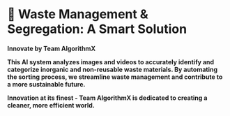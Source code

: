 # 🤖 Waste Management & Segregation: A Smart Solution 

**Innovate by Team AlgorithmX**

**This AI system analyzes images and videos to accurately identify and categorize inorganic and non-reusable waste materials. By automating the sorting process, we streamline waste management and contribute to a more sustainable future.** 

**Innovation at its finest - Team AlgorithmX is dedicated to creating a cleaner, more efficient world.**
